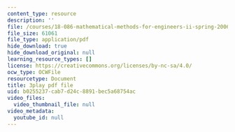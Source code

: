 ```yaml
---
content_type: resource
description: ''
file: /courses/18-086-mathematical-methods-for-engineers-ii-spring-2006/b0255237cab7d24c8891bec5a68754ac_FrrTXj13DNk.pdf
file_size: 61061
file_type: application/pdf
hide_download: true
hide_download_original: null
learning_resource_types: []
license: https://creativecommons.org/licenses/by-nc-sa/4.0/
ocw_type: OCWFile
resourcetype: Document
title: 3play pdf file
uid: b0255237-cab7-d24c-8891-bec5a68754ac
video_files:
  video_thumbnail_file: null
video_metadata:
  youtube_id: null
---
```

